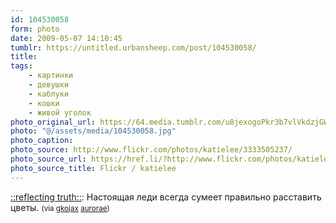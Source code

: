 ```yaml
---
id: 104530058
form: photo
date: 2009-05-07 14:10:45
tumblr: https://untitled.urbansheep.com/post/104530058/
title:
tags:
    - картинки
    - девушки
    - каблуки
    - кошки
    - живой уголок
photo_original_url: https://64.media.tumblr.com/u8jexogoPkr3b7vlVkdzjGWfo1_500.jpg
photo: "@/assets/media/104530058.jpg"
photo_caption:
photo_source: http://www.flickr.com/photos/katielee/3333505237/
photo_source_url: https://href.li/?http://www.flickr.com/photos/katielee/3333505237/
photo_source_title: Flickr / katielee
---
```


<p><a href="http://www.flickr.com/photos/katielee/3333505237/">::reflecting truth::</a>: Настоящая леди всегда cумеет правильно расставить цветы. <small>(via <a href="http://gkojax.tumblr.com/post/103999114">gkojax</a> <a href="http://aurorae.tumblr.com/post/84222418/a-lady-knows-how-to-create-a-proper-flower">aurorae</a>)</small></p>
